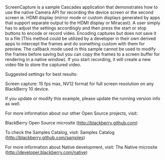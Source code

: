 ScreenCapture is a sample Cascades application that demonstrates how to use the native Camera API for recording the device screen or the second screen ie. HDMI display (mirror mode or custom displays generated by apps that support separate output to the HDMI display or Miracast).  A user simply has to adjust the settings accordingly and then press the start or stop buttons to encode or record video.  Encoding captures but does not save it to a file (This method could be utilized by a developer in their own derived apps to intercept the frames and do something custom with them for preview.  The callback mode used in this sample cannot be used to modify the frames before saving but you can copy the frames to a screen buffer for rendering in a native window).  If you start recording, it will create a new video file to store the captured video.

Suggested settings for best results:

Screen capture:
15 fps max, NV12 format for full screen resolution on any BlackBerry 10 device.

If you update or modify this example, please update the running version info as well.

For more information about our other Open Source projects, visit:

BlackBerry Open Source microsite (http://blackberry.github.com)

To check the Samples Catalog, visit:
Samples Catalog (http://blackberry.github.com/samples)

For more information about Native development, visit:
The Native microsite (http://developer.blackberry.com/native)


